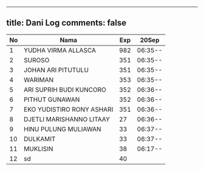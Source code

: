 
---
title: Dani Log
comments: false
---

| No | Nama | Exp | 20Sep |
|-----|-----|-----|-----|
| 1 | YUDHA VIRMA ALLASCA  | 982 | 06:35-- |
| 2 | SUROSO  | 351 | 06:35-- |
| 3 | JOHAN ARI PITUTULU  | 351 | 06:35-- |
| 4 | WARIMAN  | 353 | 06:35-- |
| 5 | ARI SUPRIH BUDI KUNCORO  | 352 | 06:36-- |
| 6 | PITHUT GUNAWAN  | 352 | 06:36-- |
| 7 | EKO YUDISTIRO RONY ASHARI  | 351 | 06:36-- |
| 8 | DJETLI MARISHANNO LITAAY  | 27 | 06:36-- |
| 9 | HINU PULUNG MULIAWAN  | 33 | 06:37-- |
| 10 | DULKAMIT  | 33 | 06:37-- |
| 11 | MUKLISIN  | 38 | 06:17-- |
| 12 | sd  | 40 |
